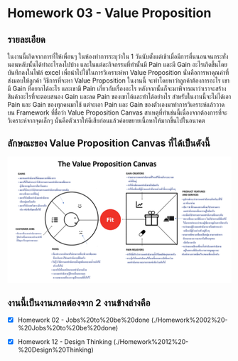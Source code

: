 # Homework 03 - Value Proposition

## รายละเอียด
ในงานนี้เกิดจากการที่ให้เพื่อนๆ ในห้องทำการระบุว่าใน 1 วันนับตั้งแต่เช้าเมื่อมีการตื่นนอนจนกระทั่งนอนหลับนั้นได้ทำอะไรลงไปบ้าง และในแต่ละกิจกรรมที่ทำนั้นมี Pain และมี Gain อะไรเกิดขึ้นโดยบันทึกลงในไฟล์ excel เพื่อนำไปใช้ในการวิเคราะห์หา Value Proposition นั่นคือการหาคุณค่าที่ส่งมอบให้ลูกค้า
วิธีการที่จะหา Value Proposition ในงานนี้ จะทำโดยหาว่าลูกค้าต้องการอะไร เขามี Gain ที่อยากได้อะไร และเขามี Pain เกี่ยวกับเรื่องอะไร หลังจากนั้นก็จะมาพิจารณาว่าเราจะสร้างสินค้าอะไรที่จะตอบสนอง Gain และลด Pain ของเขาได้และทำได้อย่างไร
สำหรับในงานนี้จะไม่ได้เอา Pain และ Gain ของทุกคนมาใช้ แต่จะเอา Pain และ Gain ของตัวเองมาทำการวิเคราะห์แล้ววาดบน Framework ที่ชื่อว่า Value Proposition Canvas สาเหตุที่ทำเช่นนี้เนื่องจากต้องการที่จะวิเคราะห์จากจุดเล็กๆ นั่นคือตัวเราให้ดีเสียก่อนแล้วค่อยขยายเนื้อหาให้มากขึ้นไปในอนาคต

## ลักษณะของ Value Proposition Canvas ที่ได้เป็นดังนี้
![value_proposition_canvas](./value_proposition_canvas.png)

## งานนี้เป็นงานภาคต่องจาก 2 งานข้างล่างคือ
- [x] Homework 02 - Jobs%20to%20be%20done
(./Homework%2002%20-%20Jobs%20to%20be%20done)

- [x] Homework 12 - Design Thinking
(./Homework%2012%20-%20Design%20Thinking)